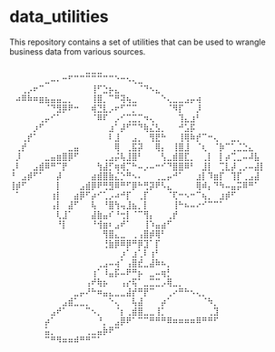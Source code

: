 data_utilities
==============

This repository contains a set of utilities that can be used to wrangle business data from various sources.  

⠀⠀⠀⠀⠀⠀⠀⠀⠀⠀⠀⠀⠀⣀⣀⣀⠀⠀⠀⠀⠀⠀⠀⠀⠀⠀⠀⠀⠀⠀⠀⠀⠀⠀⠀⠀⠀⠀⠀⠀⠀⠀⠀⠀
⠀⠀⠀⠀⠀⠀⣀⠤⠄⠒⠋⠉⠉⠉⠉⠉⠉⠉⠑⠒⠢⢄⣀⠀⠀⠀⠀⠀⠀⠀⠀⠀⠀⠀⠀⠀⠀⠀⠀⠀⠀⠀⠀⠀
⠀⠀⢀⡠⠖⠉⠀⠀⠀⠀⠀⠀⠀⠀⢸⠋⣑⡦⣄⠀⠀⠀⠈⠙⠢⣄⠀⠀⠀⠀⠀⠀⠀⠀⠀⠀⠀⠀⠀⠀⠀⠀⠀⠀
⠀⠴⠿⠷⠶⣶⣦⣤⣤⣀⡀⠀⠀⠀⢸⣿⡀⠉⠛⢽⢦⣀⠀⠀⠀⠀⠑⢄⣀⣀⣠⡤⢴⠀⠀⠀⠀⠀⠀⠀⠀⠀⠀⠀
⠀⠀⠀⠀⠀⠀⠈⠙⣻⡿⠟⠒⠀⠀⢾⣙⣇⡠⠖⠋⠉⡉⠀⠀⠀⠀⠀⠈⠻⡏⠀⠀⡸⠀⠀⠀⠀⠀⠀⠀⠀⠀⠀⠀
⠀⠀⠀⠀⠀⢀⡤⠊⠁⠀⠀⠀⠀⠀⠈⠿⠏⠀⡠⠊⢉⣉⡉⠲⢄⠀⠀⠀⠀⢹⣄⣰⠃⠀⠀⠀⠀⠀⠀⠀⠀⠀⠀⠀
⠀⠀⠀⠀⡰⠋⠀⠀⠀⠀⠀⠀⠀⠀⠀⠀⠀⣰⠁⡼⠋⠉⠙⢷⣌⣣⡀⠀⠀⠚⣡⡯⠀⠀⠀⠀⠀⠀⠀⠀⠀⠀⠀⠀
⠀⠀⢀⡞⠁⠀⠀⠀⠀⠀⠀⠀⠀⠀⠀⠀⠀⠇⣸⠀⠀⣠⡀⠀⢻⣟⠓⠀⠀⢸⢿⠷⡞⠉⠒⢄⠀⠀⣀⡀⠀⠀⠀⠀
⠀⢀⡞⠀⠀⠀⠀⠀⠀⠀⣀⣤⠀⠀⠀⠀⠀⠀⢿⠀⢀⣯⡽⠀⠀⢿⡄⠀⢸⣿⣸⠀⠈⢆⠀⠈⡷⠉⢁⣈⣑⣄⠀⠀
⠀⡸⠀⠀⠀⠀⣀⣤⣶⣿⡿⠋⠀⠀⠀⠀⢀⣠⡬⢧⣸⣿⠃⠀⠀⠀⢣⣀⣾⣿⣏⡀⠀⢀⡇⠀⡇⡴⢉⣀⠤⠼⣧⠀
⢀⠇⠀⠀⣠⣾⠿⠛⠉⡟⠀⠀⠀⠀⠀⢳⣼⡋⢶⢾⡉⠓⠤⡠⠤⠒⠊⠙⣿⣿⠿⠃⠀⣸⡇⠀⢉⣇⡼⢀⡠⠤⣼⡇
⠘⠀⣠⡾⠋⠁⠀⠀⡼⠀⠀⠀⠀⠀⣴⣾⣿⣷⣌⡑⠛⠢⠄⠀⠀⢀⣀⡤⠚⠁⠀⠀⣰⡇⠹⣶⡏⠀⢹⡏⢀⣠⣼⠀
⢸⡾⠋⠀⠀⠀⠀⠀⡇⠀⠀⠀⣠⣾⡿⠟⢛⣻⠿⠛⠋⡿⠓⢛⡽⠟⠣⣄⠀⠀⠀⠀⢿⠾⡄⠙⠳⠤⣤⡭⠿⠛⠁⠀
⠀⠁⠀⠀⠀⠀⠀⢰⡇⠀⠀⣴⡿⠋⡴⠊⢁⡠⠴⠚⡏⠀⢀⡏⠀⠀⠀⠈⢏⠒⠢⠒⠉⢦⡀⠀⣰⡾⠋⠀⠀⠀⠀⠀
⠀⠀⠀⠀⠀⠀⠀⢠⡇⠀⣼⠋⠀⠀⢧⠀⠘⣿⢳⢤⣸⣦⡀⡇⠀⠀⠀⠀⢸⠓⠦⠤⠔⠊⠉⠉⠁⠀⠀⠀⠀⠀⠀⠀
⠀⠀⠀⠀⠀⠀⠀⠀⢇⣸⠁⠀⠀⠀⣼⣷⣤⠎⠘⢒⡇⠈⠉⢻⡄⠀⠀⢀⡞⠀⠀⠀⠀⠀⠀⠀⠀⠀⠀⠀⠀⠀⠀⠀
⠀⠀⠀⠀⠀⠀⠀⠀⠘⡇⠀⠀⠀⠀⠘⢺⣶⠆⣠⠞⠁⠀⠀⢸⠱⣤⣴⠋⠀⠀⠀⠀⠀⠀⠀⠀⠀⠀⠀⠀⠀⠀⠀⠀
⠀⠀⠀⠀⠀⠀⠀⠀⠀⠀⠀⠀⠀⠀⠀⠀⢻⣿⣄⣀⠀⢀⢠⣿⡾⢿⠃⠀⠀⠀⠀⠀⠀⠀⠀⠀⠀⠀⠀⠀⠀⠀⠀⠀
⠀⠀⠀⠀⠀⠀⠀⠀⠀⠀⠀⠀⠀⠀⠀⠀⢘⣷⡿⠿⡿⠛⡿⣹⠁⡏⠀⠀⠀⠀⠀⠀⠀⠀⠀⠀⠀⠀⠀⠀⠀⠀⠀⠀
⠀⠀⠀⠀⠀⠀⠀⠀⠀⠀⠀⠀⠀⠀⠀⠀⠀⠀⠀⡰⠁⣰⢁⠇⢰⠃⠀⠀⠀⠀⠀⠀⠀⠀⠀⠀⠀⠀⠀⠀⠀⠀⠀⠀
⠀⠀⠀⠀⠀⠀⠀⠀⠀⠀⠀⠀⠀⠀⠀⢀⣠⠤⢴⠁⢠⣿⣞⣀⣼⠷⠦⡀⠀⠀⠀⠀⠀⠀⠀⠀⠀⠀⠀⠀⠀⠀⠀⠀
⠀⠀⠀⠀⠀⠀⠀⠀⠀⠀⠀⠀⠀⠀⢰⠁⠸⣤⡯⠤⠟⠛⡦⠀⣀⠤⢶⡃⠀⠀⠀⠀⠀⠀⠀⠀⠀⠀⠀⠀⠀⠀⠀⠀
⠀⠀⠀⠀⠀⠀⠀⠀⠀⠀⠀⠀⠀⢠⠞⢷⡦⠀⠀⢠⡔⢯⠁⣀⣉⣉⡠⢿⣀⡀⠀⠀⠀⠀⠀⠀⠀⠀⠀⠀⠀⠀⠀⠀
⠀⠀⠀⠀⠀⠀⠀⠀⠀⠀⠀⣀⡤⠜⠓⠶⣤⣄⣀⣀⣼⡞⠛⡟⠉⠀⠀⢀⠔⠛⠓⠢⢄⡀⠀⠀⠀⠀⠀⠀⠀⠀⠀⠀
⠀⠀⠀⠀⠀⠀⠀⠀⠀⣠⣾⣁⣀⡀⠀⠀⠀⠑⢄⠀⠀⢧⣼⠀⠀⠀⡴⠁⠀⠀⠀⠀⠀⠈⠳⡀⠀⠀⠀⠀⠀⠀⠀⠀
⠀⠀⠀⠀⠀⠀⠀⣠⠞⠁⠀⠀⠀⠉⠢⡀⠀⠀⠈⡆⢀⣾⣿⣀⣀⢸⡁⠀⠀⠀⠀⠀⠀⠀⢀⣹⠀⠀⠀⠀⠀⠀⠀⠀
⠀⠀⠀⠀⠀⠀⡴⠁⠀⠀⠀⠀⠀⠀⠀⠘⡀⠀⣠⡿⠟⠁⠉⠉⠛⠛⠛⠿⠶⠶⠶⠶⠿⠛⠛⠋⠀⠀⠀⠀⠀⠀⠀⠀
⠀⠀⠀⠀⠀⠀⣥⡀⠀⠀⠀⠀⠀⢀⣀⣤⡷⠟⠉⠀⠀⠀⠀⠀⠀⠀⠀⠀⠀⠀⠀⠀⠀⠀⠀⠀⠀⠀⠀⠀⠀⠀⠀⠀
⠀⠀⠀⠀⠀⠀⠉⠛⠻⠶⠶⠾⠛⠛⠉⠁⠀⠀⠀⠀⠀⠀⠀⠀⠀⠀⠀⠀⠀⠀⠀⠀⠀⠀⠀⠀⠀⠀⠀⠀⠀⠀⠀⠀